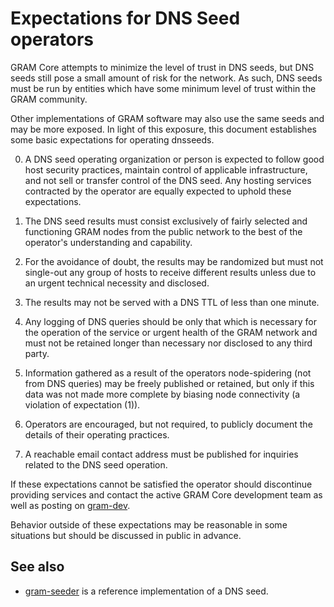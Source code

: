 Expectations for DNS Seed operators
====================================

GRAM Core attempts to minimize the level of trust in DNS seeds,
but DNS seeds still pose a small amount of risk for the network.
As such, DNS seeds must be run by entities which have some minimum
level of trust within the GRAM community.

Other implementations of GRAM software may also use the same
seeds and may be more exposed. In light of this exposure, this
document establishes some basic expectations for operating dnsseeds.

0. A DNS seed operating organization or person is expected to follow good
host security practices, maintain control of applicable infrastructure,
and not sell or transfer control of the DNS seed. Any hosting services
contracted by the operator are equally expected to uphold these expectations.

1. The DNS seed results must consist exclusively of fairly selected and
functioning GRAM nodes from the public network to the best of the
operator's understanding and capability.

2. For the avoidance of doubt, the results may be randomized but must not
single-out any group of hosts to receive different results unless due to an
urgent technical necessity and disclosed.

3. The results may not be served with a DNS TTL of less than one minute.

4. Any logging of DNS queries should be only that which is necessary
for the operation of the service or urgent health of the GRAM
network and must not be retained longer than necessary nor disclosed
to any third party.

5. Information gathered as a result of the operators node-spidering
(not from DNS queries) may be freely published or retained, but only
if this data was not made more complete by biasing node connectivity
(a violation of expectation (1)).

6. Operators are encouraged, but not required, to publicly document the
details of their operating practices.

7. A reachable email contact address must be published for inquiries
related to the DNS seed operation.

If these expectations cannot be satisfied the operator should
discontinue providing services and contact the active GRAM
Core development team as well as posting on
[gram-dev](https://lists.linuxfoundation.org/mailman/listinfo/gram-dev).

Behavior outside of these expectations may be reasonable in some
situations but should be discussed in public in advance.

See also
----------
- [gram-seeder](https://github.com/sipa/gram-seeder) is a reference implementation of a DNS seed.
